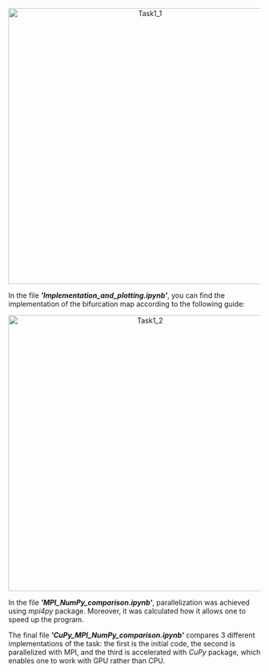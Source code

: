 <p align="center">
  <img width="550" alt="Task1_1" src="https://github.com/kaskadagold/High-Performance-Python-Lab/assets/93196173/3b050694-21ec-489c-a0e4-6d7d87d6009c">
</p>

  In the file ___'Implementation_and_plotting.ipynb'___, you can find the implementation of the bifurcation map according to the following guide:

<p align="center">
  <img width="550" alt="Task1_2" src="https://github.com/kaskadagold/High-Performance-Python-Lab/assets/93196173/23bfbf39-596a-492f-8f2a-de1212b3dd12">
</p>

  In the file ___'MPI_NumPy_comparison.ipynb'___, parallelization was achieved using <i>mpi4py</i> package. Moreover, it was calculated how it allows one to speed up the program.

  The final file ___'CuPy_MPI_NumPy_comparison.ipynb'___ compares 3 different implementations of the task: the first is the initial code, the second is parallelized with MPI, and the third is accelerated with <i>CuPy</i> package, which enables one to work with GPU rather than CPU.
</p>


